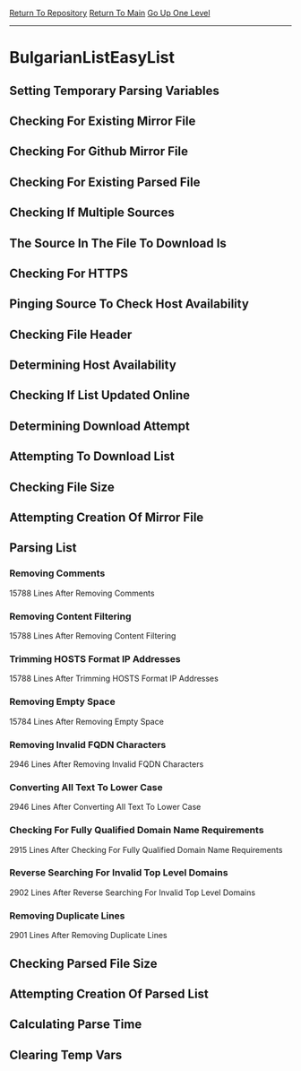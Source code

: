[Return To Repository](https://github.com/deathbybandaid/piholeparser/)
[Return To Main](https://github.com/deathbybandaid/piholeparser/blob/master/RecentRunLogs/Mainlog.md)
[Go Up One Level](https://github.com/deathbybandaid/piholeparser/blob/master/RecentRunLogs/TopLevelScripts/30-Processing-External-Blacklists.md)
____________________________________
# BulgarianListEasyList
## Setting Temporary Parsing Variables
## Checking For Existing Mirror File
## Checking For Github Mirror File
## Checking For Existing Parsed File
## Checking If Multiple Sources
## The Source In The File To Download Is
## Checking For HTTPS
## Pinging Source To Check Host Availability
## Checking File Header
## Determining Host Availability
## Checking If List Updated Online
## Determining Download Attempt
## Attempting To Download List
## Checking File Size
## Attempting Creation Of Mirror File
## Parsing List
### Removing Comments
15788 Lines After Removing Comments
### Removing Content Filtering
15788 Lines After Removing Content Filtering
### Trimming HOSTS Format IP Addresses
15788 Lines After Trimming HOSTS Format IP Addresses
### Removing Empty Space
15784 Lines After Removing Empty Space
### Removing Invalid FQDN Characters
2946 Lines After Removing Invalid FQDN Characters
### Converting All Text To Lower Case
2946 Lines After Converting All Text To Lower Case
### Checking For Fully Qualified Domain Name Requirements
2915 Lines After Checking For Fully Qualified Domain Name Requirements
### Reverse Searching For Invalid Top Level Domains
2902 Lines After Reverse Searching For Invalid Top Level Domains
### Removing Duplicate Lines
2901 Lines After Removing Duplicate Lines
## Checking Parsed File Size
## Attempting Creation Of Parsed List
## Calculating Parse Time
## Clearing Temp Vars

